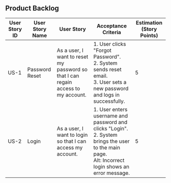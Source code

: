 ## Product Backlog

| User Story ID | User Story Name | User Story | Acceptance Criteria | Estimation (Story Points) |
|--------------|-----------|--------|-------------|--------------------------------|
| US-1 | Password Reset | As a user, I want to reset my password so that I can regain access to my account. | 1. User clicks "Forgot Password". <br/> 2. System sends reset email.<br/> 3. User sets a new password and logs in successfully. | 5 |
| US-2 | Login | As a user, I want to login so that I can access my account. | 1. User enters username and password and clicks "Login". <br/>2. System brings the user to the main page.<br/> Alt: Incorrect login shows an error message. | 5 |
